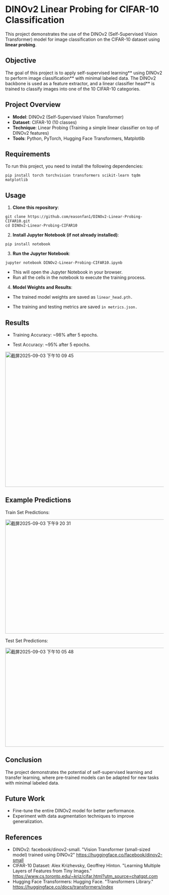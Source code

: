 # DINOv2 Linear Probing for CIFAR-10 Classification

This project demonstrates the use of the DINOv2 (Self-Supervised Vision Transformer) model for image classification on the CIFAR-10 dataset using **linear probing**.

## Objective
The goal of this project is to apply self-supervised learning** using DINOv2 to perform image classification** with minimal labeled data. The DINOv2 backbone is used as a feature extractor, and a linear classifier head** is trained to classify images into one of the 10 CIFAR-10 categories.

## Project Overview
- **Model**: DINOv2 (Self-Supervised Vision Transformer)
- **Dataset**: CIFAR-10 (10 classes)
- **Technique**: Linear Probing (Training a simple linear classifier on top of DINOv2 features)
- **Tools**: Python, PyTorch, Hugging Face Transformers, Matplotlib

## Requirements
To run this project, you need to install the following dependencies:
```
pip install torch torchvision transformers scikit-learn tqdm matplotlib

```
## Usage
1. **Clone this repository**:
```
git clone https://github.com/easonfan1/DINOv2-Linear-Probing-CIFAR10.git
cd DINOv2-Linear-Probing-CIFAR10
```
2. **Install Jupyter Notebook (if not already installed)**:
```
pip install notebook
```
3. **Run the Jupyter Notebook**:
```
jupyter notebook DINOv2-Linear-Probing-CIFAR10.ipynb

```
  - This will open the Jupyter Notebook in your browser.
  - Run all the cells in the notebook to execute the training process.
4. **Model Weights and Results**:
    
  - The trained model weights are saved as ```linear_head.pth.```

  - The training and testing metrics are saved ```in metrics.json.```

## Results

  - Training Accuracy: ~98% after 5 epochs.

  - Test Accuracy: ~95% after 5 epochs.

<img width="587" height="429" alt="截屏2025-09-03 下午10 09 45" src="https://github.com/user-attachments/assets/b0db6e39-3b63-43f3-8b7b-222e7ab995e1" />

## Example Predictions

Train Set Predictions:

<img width="1184" height="362" alt="截屏2025-09-03 下午9 20 31" src="https://github.com/user-attachments/assets/e30318ea-9185-4d1e-9cf7-145d18b9ebf1" />

Test Set Predictions:

<img width="1023" height="314" alt="截屏2025-09-03 下午10 05 48" src="https://github.com/user-attachments/assets/2f6a36a4-28f2-4743-9ddc-040bff9c4d95" />

## Conclusion

The project demonstrates the potential of self-supervised learning and transfer learning, where pre-trained models can be adapted for new tasks with minimal labeled data.

## Future Work

  - Fine-tune the entire DINOv2 model for better performance.
  - Experiment with data augmentation techniques to improve generalization.

## References

  - DINOv2: facebook/dinov2-small. "Vision Transformer (small-sized model) trained using DINOv2" https://huggingface.co/facebook/dinov2-small
  - CIFAR-10 Dataset: Alex Krizhevsky, Geoffrey Hinton. "Learning Multiple Layers of Features from Tiny Images." https://www.cs.toronto.edu/~kriz/cifar.html?utm_source=chatgpt.com
  - Hugging Face Transformers: Hugging Face. "Transformers Library." https://huggingface.co/docs/transformers/index 

